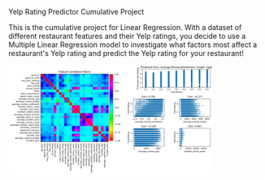 Yelp Rating Predictor Cumulative Project

This is the cumulative project for Linear Regression.
With a dataset of different restaurant features and their Yelp ratings, you decide to use a Multiple Linear Regression model to investigate what factors most affect a restaurant's Yelp rating and predict the Yelp rating for your restaurant!


<img src="yelp_regression_project.png" alt="img" width="80%">
